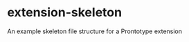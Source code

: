 extension-skeleton
==================

An example skeleton file structure for a Prontotype extension
